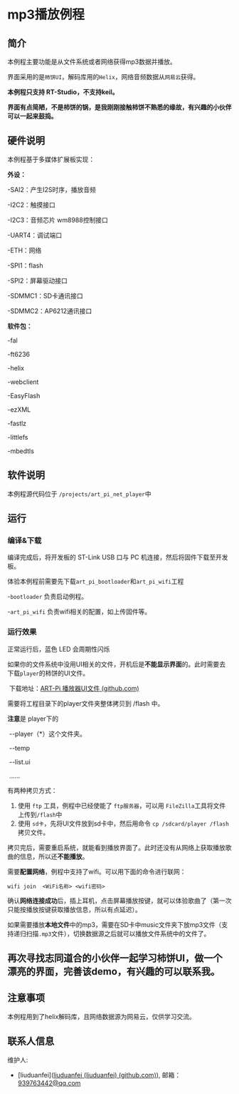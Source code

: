 # mp3播放例程

## 简介

本例程主要功能是从文件系统或者网络获得mp3数据并播放。

界面采用的是`柿饼UI`，解码库用的`Helix`，网络音频数据从`网易云`获得。

**本例程只支持 RT-Studio，不支持keil。**

**界面有点简陋，不是柿饼的锅，是我刚刚接触柿饼不熟悉的缘故，有兴趣的小伙伴可以一起来鼓捣。**

## 硬件说明

本例程基于多媒体扩展板实现：

**外设：**

-SAI2：产生I2S时序，播放音频

-I2C2：触摸接口

-I2C3：音频芯片 wm8988控制接口

-UART4：调试端口

-ETH：网络

-SPI1：flash

-SPI2：屏幕驱动接口

-SDMMC1：SD卡通讯接口

-SDMMC2：AP6212通讯接口

**软件包：**

-fal

-ft6236

-helix

-webclient

-EasyFlash

-ezXML

-fastlz

-littlefs

-mbedtls



## 软件说明

本例程源代码位于 `/projects/art_pi_net_player`中

## 运行
### 编译&下载

编译完成后，将开发板的 ST-Link USB 口与 PC 机连接，然后将固件下载至开发板。

体验本例程前需要先下载`art_pi_bootloader`和`art_pi_wifi`工程

   -`bootloader`     负责启动例程。

   -` art_pi_wifi `   负责wifi相关的配置，如上传固件等。

### 运行效果

正常运行后，蓝色 LED 会周期性闪烁

如果你的文件系统中没用UI相关的文件，开机后是**不能显示界面**的。此时需要去下载`player`的柿饼的UI文件。

​		下载地址：[ART-Pi 播放器UI文件 (github.com)](https://github.com/liuduanfei/player)

需要将工程目录下的player文件夹整体拷贝到  /flash 中。

**注意**是 player下的

​				--player（*）这个文件夹。

​				--temp

​                --list.ui

​                   ......

有两种拷贝方式：

1. 使用 `ftp` 工具，例程中已经使能了 `ftp服务器`，可以用 `FileZilla`工具将文件上传到`/flash`中
2. 使用 `sd卡`，先将UI文件放到sd卡中，然后用命令 `cp /sdcard/player /flash` 拷贝文件。

拷贝完后，需要重启系统，就能看到播放界面了。此时还没有从网络上获取播放歌曲的信息，所以还**不能播放**。

需要**配置网络**，例程中支持了wifi。可以用下面的命令进行联网：

 `wifi join  <WiFi名称> <wifi密码>`

确认**网络连接成功**后，插上耳机，点击屏幕播放按键，就可以体验歌曲了（第一次只能按播放按键获取播放信息，所以有点延迟）。

如果需要播放**本地文件**中的mp3，需要在SD卡中music文件夹下放mp3文件（支持递归扫描`.mp3`文件），切换数据源之后就可以播放文件系统中的文件了。



## 再次寻找志同道合的小伙伴一起学习柿饼UI，做一个漂亮的界面，完善该demo，有兴趣的可以联系我。



## 注意事项

本例程用到了helix解码库，且网络数据源为网易云，仅供学习交流。



## 联系人信息

维护人:

- [liuduanfei]([liuduanfei (liuduanfei) (github.com)](https://github.com/liuduanfei)), 邮箱：[939763442@qq.com](mailto:whj4674672@163.com)
